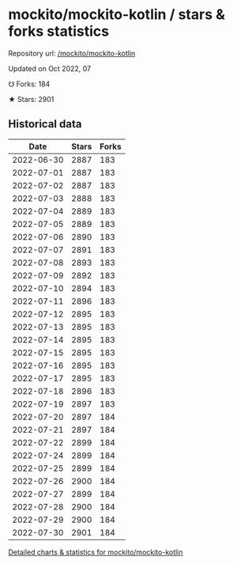# mockito/mockito-kotlin / stars & forks statistics

Repository url: [/mockito/mockito-kotlin](https://github.com/mockito/mockito-kotlin)

Updated on Oct 2022, 07

☋ Forks: 184

★ Stars: 2901

## Historical data
| Date | Stars | Forks |
|------|-------|-------|
| 2022-06-30 | 2887 | 183 | 
| 2022-07-01 | 2887 | 183 | 
| 2022-07-02 | 2887 | 183 | 
| 2022-07-03 | 2888 | 183 | 
| 2022-07-04 | 2889 | 183 | 
| 2022-07-05 | 2889 | 183 | 
| 2022-07-06 | 2890 | 183 | 
| 2022-07-07 | 2891 | 183 | 
| 2022-07-08 | 2893 | 183 | 
| 2022-07-09 | 2892 | 183 | 
| 2022-07-10 | 2894 | 183 | 
| 2022-07-11 | 2896 | 183 | 
| 2022-07-12 | 2895 | 183 | 
| 2022-07-13 | 2895 | 183 | 
| 2022-07-14 | 2895 | 183 | 
| 2022-07-15 | 2895 | 183 | 
| 2022-07-16 | 2895 | 183 | 
| 2022-07-17 | 2895 | 183 | 
| 2022-07-18 | 2896 | 183 | 
| 2022-07-19 | 2897 | 183 | 
| 2022-07-20 | 2897 | 184 | 
| 2022-07-21 | 2897 | 184 | 
| 2022-07-22 | 2899 | 184 | 
| 2022-07-24 | 2899 | 184 | 
| 2022-07-25 | 2899 | 184 | 
| 2022-07-26 | 2900 | 184 | 
| 2022-07-27 | 2899 | 184 | 
| 2022-07-28 | 2900 | 184 | 
| 2022-07-29 | 2900 | 184 | 
| 2022-07-30 | 2901 | 184 | 


[Detailed charts & statistics for mockito/mockito-kotlin](https://reviewgithub.com/rep/mockito/mockito-kotlin)
